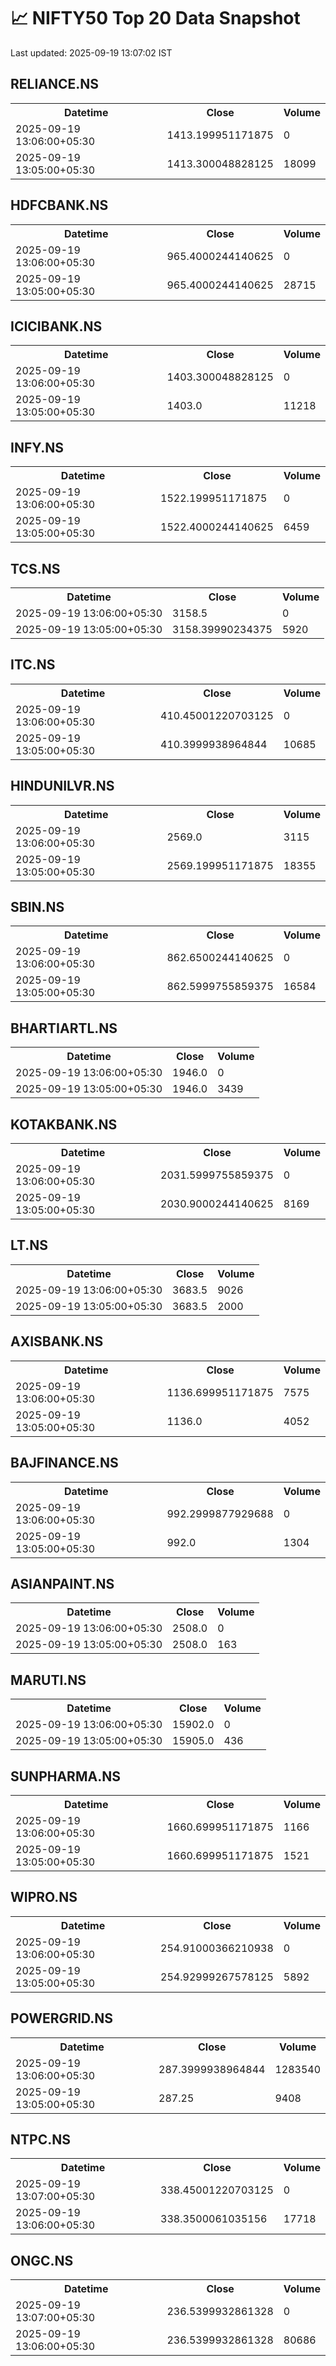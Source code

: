 # 📈 NIFTY50 Top 20 Data Snapshot

Last updated: 2025-09-19 13:07:02 IST

## RELIANCE.NS

<table>
  <tr><th>Datetime</th><th>Close</th><th>Volume</th></tr>
  <tr><td>2025-09-19 13:06:00+05:30</td><td>1413.199951171875</td><td>0</td></tr>
  <tr><td>2025-09-19 13:05:00+05:30</td><td>1413.300048828125</td><td>18099</td></tr>
</table>

## HDFCBANK.NS

<table>
  <tr><th>Datetime</th><th>Close</th><th>Volume</th></tr>
  <tr><td>2025-09-19 13:06:00+05:30</td><td>965.4000244140625</td><td>0</td></tr>
  <tr><td>2025-09-19 13:05:00+05:30</td><td>965.4000244140625</td><td>28715</td></tr>
</table>

## ICICIBANK.NS

<table>
  <tr><th>Datetime</th><th>Close</th><th>Volume</th></tr>
  <tr><td>2025-09-19 13:06:00+05:30</td><td>1403.300048828125</td><td>0</td></tr>
  <tr><td>2025-09-19 13:05:00+05:30</td><td>1403.0</td><td>11218</td></tr>
</table>

## INFY.NS

<table>
  <tr><th>Datetime</th><th>Close</th><th>Volume</th></tr>
  <tr><td>2025-09-19 13:06:00+05:30</td><td>1522.199951171875</td><td>0</td></tr>
  <tr><td>2025-09-19 13:05:00+05:30</td><td>1522.4000244140625</td><td>6459</td></tr>
</table>

## TCS.NS

<table>
  <tr><th>Datetime</th><th>Close</th><th>Volume</th></tr>
  <tr><td>2025-09-19 13:06:00+05:30</td><td>3158.5</td><td>0</td></tr>
  <tr><td>2025-09-19 13:05:00+05:30</td><td>3158.39990234375</td><td>5920</td></tr>
</table>

## ITC.NS

<table>
  <tr><th>Datetime</th><th>Close</th><th>Volume</th></tr>
  <tr><td>2025-09-19 13:06:00+05:30</td><td>410.45001220703125</td><td>0</td></tr>
  <tr><td>2025-09-19 13:05:00+05:30</td><td>410.3999938964844</td><td>10685</td></tr>
</table>

## HINDUNILVR.NS

<table>
  <tr><th>Datetime</th><th>Close</th><th>Volume</th></tr>
  <tr><td>2025-09-19 13:06:00+05:30</td><td>2569.0</td><td>3115</td></tr>
  <tr><td>2025-09-19 13:05:00+05:30</td><td>2569.199951171875</td><td>18355</td></tr>
</table>

## SBIN.NS

<table>
  <tr><th>Datetime</th><th>Close</th><th>Volume</th></tr>
  <tr><td>2025-09-19 13:06:00+05:30</td><td>862.6500244140625</td><td>0</td></tr>
  <tr><td>2025-09-19 13:05:00+05:30</td><td>862.5999755859375</td><td>16584</td></tr>
</table>

## BHARTIARTL.NS

<table>
  <tr><th>Datetime</th><th>Close</th><th>Volume</th></tr>
  <tr><td>2025-09-19 13:06:00+05:30</td><td>1946.0</td><td>0</td></tr>
  <tr><td>2025-09-19 13:05:00+05:30</td><td>1946.0</td><td>3439</td></tr>
</table>

## KOTAKBANK.NS

<table>
  <tr><th>Datetime</th><th>Close</th><th>Volume</th></tr>
  <tr><td>2025-09-19 13:06:00+05:30</td><td>2031.5999755859375</td><td>0</td></tr>
  <tr><td>2025-09-19 13:05:00+05:30</td><td>2030.9000244140625</td><td>8169</td></tr>
</table>

## LT.NS

<table>
  <tr><th>Datetime</th><th>Close</th><th>Volume</th></tr>
  <tr><td>2025-09-19 13:06:00+05:30</td><td>3683.5</td><td>9026</td></tr>
  <tr><td>2025-09-19 13:05:00+05:30</td><td>3683.5</td><td>2000</td></tr>
</table>

## AXISBANK.NS

<table>
  <tr><th>Datetime</th><th>Close</th><th>Volume</th></tr>
  <tr><td>2025-09-19 13:06:00+05:30</td><td>1136.699951171875</td><td>7575</td></tr>
  <tr><td>2025-09-19 13:05:00+05:30</td><td>1136.0</td><td>4052</td></tr>
</table>

## BAJFINANCE.NS

<table>
  <tr><th>Datetime</th><th>Close</th><th>Volume</th></tr>
  <tr><td>2025-09-19 13:06:00+05:30</td><td>992.2999877929688</td><td>0</td></tr>
  <tr><td>2025-09-19 13:05:00+05:30</td><td>992.0</td><td>1304</td></tr>
</table>

## ASIANPAINT.NS

<table>
  <tr><th>Datetime</th><th>Close</th><th>Volume</th></tr>
  <tr><td>2025-09-19 13:06:00+05:30</td><td>2508.0</td><td>0</td></tr>
  <tr><td>2025-09-19 13:05:00+05:30</td><td>2508.0</td><td>163</td></tr>
</table>

## MARUTI.NS

<table>
  <tr><th>Datetime</th><th>Close</th><th>Volume</th></tr>
  <tr><td>2025-09-19 13:06:00+05:30</td><td>15902.0</td><td>0</td></tr>
  <tr><td>2025-09-19 13:05:00+05:30</td><td>15905.0</td><td>436</td></tr>
</table>

## SUNPHARMA.NS

<table>
  <tr><th>Datetime</th><th>Close</th><th>Volume</th></tr>
  <tr><td>2025-09-19 13:06:00+05:30</td><td>1660.699951171875</td><td>1166</td></tr>
  <tr><td>2025-09-19 13:05:00+05:30</td><td>1660.699951171875</td><td>1521</td></tr>
</table>

## WIPRO.NS

<table>
  <tr><th>Datetime</th><th>Close</th><th>Volume</th></tr>
  <tr><td>2025-09-19 13:06:00+05:30</td><td>254.91000366210938</td><td>0</td></tr>
  <tr><td>2025-09-19 13:05:00+05:30</td><td>254.92999267578125</td><td>5892</td></tr>
</table>

## POWERGRID.NS

<table>
  <tr><th>Datetime</th><th>Close</th><th>Volume</th></tr>
  <tr><td>2025-09-19 13:06:00+05:30</td><td>287.3999938964844</td><td>1283540</td></tr>
  <tr><td>2025-09-19 13:05:00+05:30</td><td>287.25</td><td>9408</td></tr>
</table>

## NTPC.NS

<table>
  <tr><th>Datetime</th><th>Close</th><th>Volume</th></tr>
  <tr><td>2025-09-19 13:07:00+05:30</td><td>338.45001220703125</td><td>0</td></tr>
  <tr><td>2025-09-19 13:06:00+05:30</td><td>338.3500061035156</td><td>17718</td></tr>
</table>

## ONGC.NS

<table>
  <tr><th>Datetime</th><th>Close</th><th>Volume</th></tr>
  <tr><td>2025-09-19 13:07:00+05:30</td><td>236.5399932861328</td><td>0</td></tr>
  <tr><td>2025-09-19 13:06:00+05:30</td><td>236.5399932861328</td><td>80686</td></tr>
</table>

